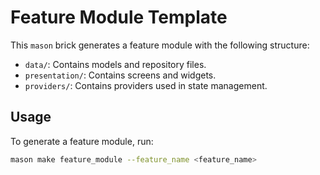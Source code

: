 # Feature Module Template

This `mason` brick generates a feature module with the following structure:

- `data/`: Contains models and repository files.
- `presentation/`: Contains screens and widgets.
- `providers/`: Contains providers used in state management.

## Usage

To generate a feature module, run:

```bash
mason make feature_module --feature_name <feature_name>

